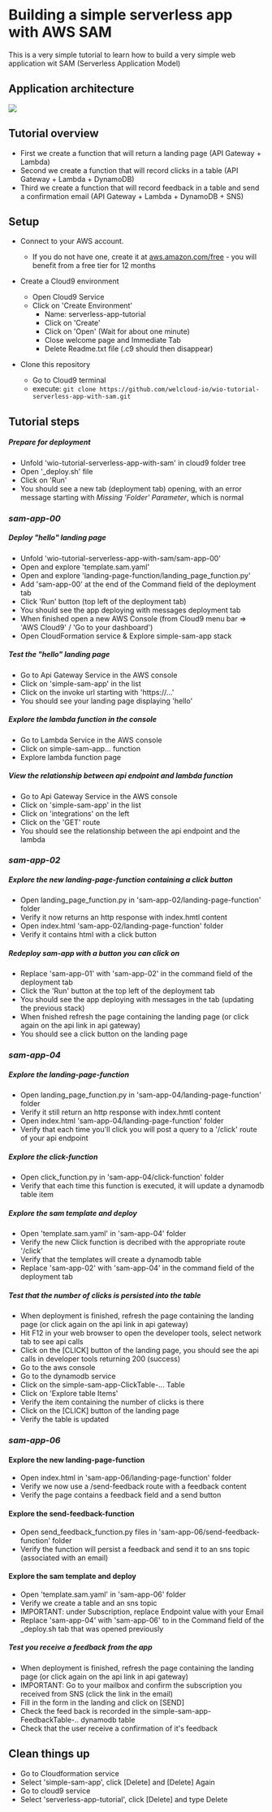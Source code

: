 # Building a simple serverless app with AWS SAM

This is a very simple tutorial to learn how to build a very simple web application wit SAM (Serverless Application Model)

## Application architecture

![](images/simple-serverless-app-architecture.png)

## Tutorial overview

- First we create a function that will return a landing page (API Gateway + Lambda) 
- Second we create a function that will record clicks in a table (API Gateway + Lambda + DynamoDB)
- Third we create a function that will record feedback in a table and send a confirmation email (API Gateway + Lambda + DynamoDB + SNS)

## Setup

* Connect to your AWS account. 
    * If you do not have one, create it at [aws.amazon.com/free](aws.amazon.com/free) - you will benefit from a free tier for 12 months
* Create a Cloud9 environment 
    * Open Cloud9 Service
    * Click on 'Create Environment'
        * Name: serverless-app-tutorial
        * Click on 'Create'
        * Click on 'Open' (Wait for about one minute)
        * Close welcome page and Immediate Tab
        * Delete Readme.txt file (.c9 should then disappear)
        
* Clone this repository
    * Go to Cloud9 terminal
    * execute: ```git clone https://github.com/welcloud-io/wio-tutorial-serverless-app-with-sam.git```

## Tutorial steps

##### Prepare for deployment
* Unfold 'wio-tutorial-serverless-app-with-sam' in cloud9 folder tree
* Open '_deploy.sh' file
* Click on 'Run'
* You should see a new tab (deployment tab) opening, with an error message 
starting with *Missing 'Folder' Parameter*, which is normal

### *sam-app-00*

##### Deploy "hello" landing page
* Unfold 'wio-tutorial-serverless-app-with-sam/sam-app-00'
* Open and explore 'template.sam.yaml'
* Open and explore 'landing-page-function/landing_page_function.py'
* Add 'sam-app-00' at the end of the Command field of the deployment tab
* Click 'Run' button (top left of the deployment tab)
* You should see the app deploying with messages deployment tab
* When finished open a new AWS Console (from Cloud9 menu bar => 'AWS Cloud9' / 'Go to your dashboard')
* Open CloudFormation service & Explore simple-sam-app stack

##### Test the "hello" landing page
* Go to Api Gateway Service in the AWS console
* Click on 'simple-sam-app' in the list
* Click on the invoke url starting with 'https://...'
* You should see your landing page displaying 'hello'

##### Explore the lambda function in the console
* Go to Lambda Service in the AWS console
* Click on simple-sam-app... function
* Explore lambda function page

##### View the relationship between api endpoint and lambda function
* Go to Api Gateway Service in the AWS console
* Click on 'simple-sam-app' in the list
* Click on 'integrations' on the left
* Click on the 'GET' route
* You should see the relationship between the api endpoint and the lambda

### *sam-app-02*

##### Explore the new landing-page-function containing a click button
* Open landing_page_function.py in 'sam-app-02/landing-page-function' folder
* Verify it now returns an http response with index.hmtl content
* Open index.html 'sam-app-02/landing-page-function' folder
* Verify it contains html with a click button 

##### Redeploy sam-app with a button you can click on
* Replace 'sam-app-01' with 'sam-app-02' in the command field of the deployment tab
* Click the 'Run' button at the top left of the deployment tab
* You should see the app deploying with messages in the tab (updating the previous stack) 
* When fnished refresh the page containing the landing page (or click again on the api link in api gateway)
* You should see a click button on the landing page

### *sam-app-04*

##### Explore the landing-page-function
* Open landing_page_function.py in 'sam-app-04/landing-page-function' folder
* Verify it still return an http response with index.hmtl content
* Open index.html 'sam-app-04/landing-page-function' folder
* Verify that each time you'll click you will post a query to a '/click' route of your api endpoint

##### Explore the click-function  
* Open click_function.py in 'sam-app-04/click-function' folder
* Verify that each time this function is executed, it will update a dynamodb table item

##### Explore the sam template and deploy
* Open 'template.sam.yaml' in 'sam-app-04' folder
* Verify the new Click function is decribed with the appropriate route '/click'
* Verify that the templates will create a dynamodb table
* Replace 'sam-app-02' with 'sam-app-04' in the command field of the deployment tab

##### Test that the number of clicks is persisted into the table
* When deployment is finished, refresh the page containing the landing page (or click again on the api link in api gateway)
* Hit F12 in your web browser to open the developer tools, select network tab to see api calls
* Click on the [CLICK] button of the landing page, you should see the api calls in developer tools returning 200 (success)
* Go to the aws console
* Go to the dynamodb service
* Click on the simple-sam-app-ClickTable-... Table
* Click on 'Explore table Items'
* Verify the item containing the number of clicks is there
* Click on the [CLICK] button of the landing page
* Verify the table is updated

### *sam-app-06*

#### Explore the new landing-page-function
* Open index.html in 'sam-app-06/landing-page-function' folder 
* Verify we now use a /send-feedback route with a feedback content
* Verify the page contains a feedback field and a send button

#### Explore the send-feedback-function
* Open send_feedback_function.py files in 'sam-app-06/send-feedback-function' folder 
* Verify the function will persist a feedback and send it to an sns topic (associated with an email)

#### Explore the sam template and deploy
* Open 'template.sam.yaml' in 'sam-app-06' folder
* Verify we create a table and an sns topic
* IMPORTANT: under Subscription, replace Endpoint value with your Email
* Replace 'sam-app-04' with 'sam-app-06' to in the Command field of the _deploy.sh tab that was opened previously

##### Test you receive a feedback from the app
* When deployment is finished, refresh the page containing the landing page (or click again on the api link in api gateway)
* IMPORTANT: Go to your mailbox and confirm the subscription you received from SNS (click the link in the email)
* Fill in the form in the landing and click on [SEND]
* Check the feed back is recorded in the simple-sam-app-FeedbackTable-.. dynamodb table
* Check that the user receive a confirmation of it's feedback

## Clean things up
* Go to Cloudformation service
* Select 'simple-sam-app', click [Delete] and [Delete] Again
* Go to cloud9 service 
* Select 'serverless-app-tutorial', click [Delete] and type Delete